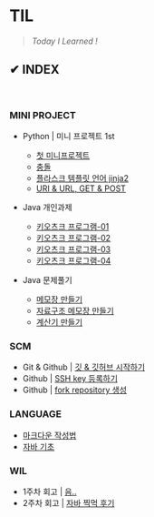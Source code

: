 # **TIL**

>*Today I Learned !*

## ✔ INDEX

<br>

### **MINI PROJECT**

- Python | 미니 프로젝트 1st <!-- | [팀 소개 웹 페이지](배포준비중) -->
  - [첫 미니프로젝트](/PROJECT/MiniProject/aboutTeam/20230515_firstTIL.md)
  - [충돌](/PROJECT/MiniProject/aboutTeam/20230516_conflict.md)
  - [플라스크 템플릿 언어 jinja2](/PROJECT/MiniProject/aboutTeam/20230517_jinja2Template.md)
  - [URI & URL, GET & POST](/PROJECT/MiniProject/aboutTeam/20230518_uri_url_get_post.md)
  
- Java 개인과제
  - [키오츠크 프로그램-01](/PROJECT/SoloProject/20230529_enum.md)
  - [키오츠크 프로그램-02](/PROJECT/SoloProject/20230530_printf.md)
  - [키오츠크 프로그램-03](/PROJECT/SoloProject/20230531_getter_setter.md)
  - [키오츠크 프로그램-04](/PROJECT/SoloProject/20230601_kiosk.md)

- Java 문제풀기
  - [메모장 만들기](/LANGUAGE/JAVA/codingTest/20230524_scanner.md)
  - [자료구조 메모장 만들기](/LANGUAGE/JAVA/codingTest/20230525_List_Map_Set.md)
  - [계산기 만들기](/LANGUAGE/JAVA/codingTest/20230527_calculator.md)

### **SCM**

- Git & Github | [깃 & 깃허브 시작하기](/SCM/20230524_git_github.md)
- Github | [SSH key 등록하기](/SCM/20230516_sshKey.md)
- Github | [fork repository 생성](/SCM/20230516_sshKey.md)

### **LANGUAGE**

- [마크다운 작성법](/LANGUAGE/20230518_markDown.md)
- [자바 기초](/LANGUAGE/JAVA/basic/)

### **WIL**

- 1주차 회고 | [음..](/WIL/20230521_WIL.md)
- 2주차 회고 | [자바 찍먹 후기](/WIL/20230528_WIL.md)
